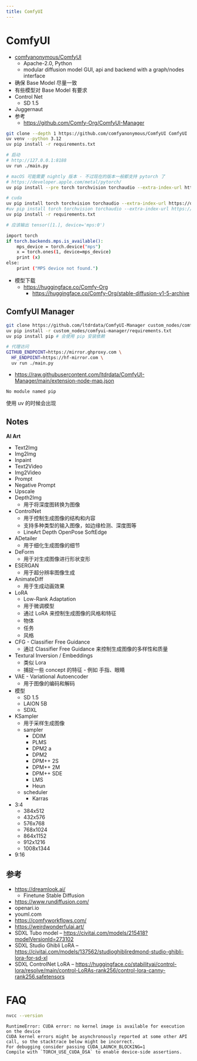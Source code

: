```yaml
---
title: ComfyUI
---
```


# ComfyUI

- [comfyanonymous/ComfyUI](https://github.com/comfyanonymous/ComfyUI)
  - Apache-2.0, Python
  - modular diffusion model GUI, api and backend with a graph/nodes interface
- 确保 Base Model 尽量一致
- 有些模型对 Base Model 有要求
- Control Net
  - SD 1.5
- Juggernaut
- 参考
  - https://github.com/Comfy-Org/ComfyUI-Manager

```bash
git clone --depth 1 https://github.com/comfyanonymous/ComfyUI ComfyUI
uv venv --python 3.12
uv pip install -r requirements.txt

# 启动
# http://127.0.0.1:8188
uv run ./main.py

# macOS 可能需要 nightly 版本 - 不过现在的版本一般都支持 pytorch 了
# https://developer.apple.com/metal/pytorch/
uv pip install --pre torch torchvision torchaudio --extra-index-url https://download.pytorch.org/whl/nightly/cpu

# cuda
uv pip install torch torchvision torchaudio --extra-index-url https://download.pytorch.org/whl/cu121
#uv pip install torch torchvision torchaudio --extra-index-url https://download.pytorch.org/whl/cu128
uv pip install -r requirements.txt
```

```bash title="mps.py"
# 应该输出 tensor([1.], device='mps:0')

import torch
if torch.backends.mps.is_available():
    mps_device = torch.device("mps")
    x = torch.ones(1, device=mps_device)
    print (x)
else:
    print ("MPS device not found.")
```

- 模型下载
  - https://huggingface.co/Comfy-Org
    - https://huggingface.co/Comfy-Org/stable-diffusion-v1-5-archive

## ComfyUI Manager

```bash
git clone https://github.com/ltdrdata/ComfyUI-Manager custom_nodes/comfyui-manager
uv pip install -r custom_nodes/comfyui-manager/requirements.txt
uv pip install pip # 会使用 pip 安装依赖

# 代理访问
GITHUB_ENDPOINT=https://mirror.ghproxy.com \
  HF_ENDPOINT=https://hf-mirror.com \
  uv run ./main.py
```

- https://raw.githubusercontent.com/ltdrdata/ComfyUI-Manager/main/extension-node-map.json

```
No module named pip
```

使用 uv 的时候会出现

## Notes

**AI Art**

- Text2Img
- Img2Img
- Inpaint
- Text2Video
- Img2Video
- Prompt
- Negative Prompt
- Upscale
- Depth2Img
  - 用于将深度图转换为图像
- ControlNet
  - 用于控制生成图像的结构和内容
  - 支持多种类型的输入图像，如边缘检测、深度图等
  - LineArt Depth OpenPose SoftEdge
- ADetailer
  - 用于细化生成图像的细节
- DeForm
  - 用于对生成图像进行形状变形
- ESERGAN
  - 用于超分辨率图像生成
- AnimateDiff
  - 用于生成动画效果
- LoRA
  - Low-Rank Adaptation
  - 用于微调模型
  - 通过 LoRA 来控制生成图像的风格和特征
  - 物体
  - 任务
  - 风格
- CFG - Classifier Free Guidance
  - 通过 Classifier Free Guidance 来控制生成图像的多样性和质量
- Textural Inversion / Embeddings
  - 类似 Lora
  - 捕捉一些 concept 的特征 - 例如 手指、眼睛
- VAE - Variational Autoencoder
  - 用于图像的编码和解码
- 模型
  - SD 1.5
  - LAION 5B
  - SDXL
- KSampler
  - 用于采样生成图像
  - sampler
    - DDIM
    - PLMS
    - DPM2 a
    - DPM2
    - DPM++ 2S
    - DPM++ 2M
    - DPM++ SDE
    - LMS
    - Heun
  - scheduler
    - Karras
- 3:4
  - 384x512
  - 432x576
  - 576x768
  - 768x1024
  - 864x1152
  - 912x1216
  - 1008x1344
- 9:16

## 参考

- https://dreamlook.ai/
  - Finetune Stable Diffusion
- https://www.rundiffusion.com/
- openari.io
- youml.com
- https://comfyworkflows.com/
- https://weirdwonderfulai.art/
- SDXL Tubo model – https://civitai.com/models/215418?modelVersionId=273102
- SDXL Studio Ghibli LoRA – https://civitai.com/models/137562/studioghibliredmond-studio-ghibli-lora-for-sd-xl
- SDXL ControlNet LoRA – https://huggingface.co/stabilityai/control-lora/resolve/main/control-LoRAs-rank256/control-lora-canny-rank256.safetensors

<!--
https://civitai.com/models/133005?modelVersionId=1759168
Res: 832*1216 (For Portrait, but any SDXL Res will work fine)

Sampler: DPM++ 2M SDE

Steps: 30-40

CFG: 3-6 (less is a bit more realistic)

Negative: Start with no negative, and add afterwards the Stuff you don´t wanna see in that image.

VAE is already Baked In

HiRes: 4xNMKD-Siax_200k with 15 Steps and 0.3 Denoise + 1.5 Upscale



---
+
closeup portrait of a sci-fi warrior bunny robot, rusty metal, mech, cinematic, red eyes, dark interior background, movie scene, sharp, rim light, epic, golden hour
-
ugly, watermark, text


---

Ghibli style, anime film still,
beautifully painted backgrounds,
lush and vibrant nature,
intricate details, highly detailed,
soft volumetric lighting / beautiful lighting,
magical atmosphere,
whimsical,
nostalgic,
masterpiece, best quality,
-->

# FAQ

```bash
nvcc --version
```

```
RuntimeError: CUDA error: no kernel image is available for execution on the device
CUDA kernel errors might be asynchronously reported at some other API call, so the stacktrace below might be incorrect.
For debugging consider passing CUDA_LAUNCH_BLOCKING=1
Compile with `TORCH_USE_CUDA_DSA` to enable device-side assertions.
```
